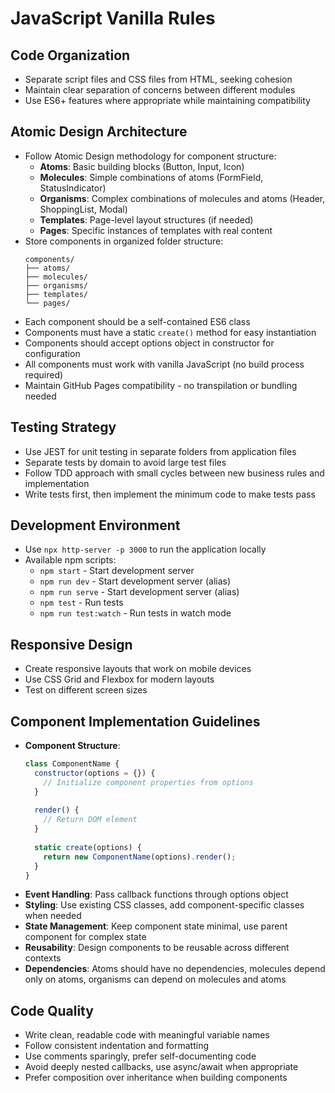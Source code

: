 # JavaScript Vanilla Rules

## Code Organization
- Separate script files and CSS files from HTML, seeking cohesion
- Maintain clear separation of concerns between different modules
- Use ES6+ features where appropriate while maintaining compatibility

## Atomic Design Architecture
- Follow Atomic Design methodology for component structure:
  - **Atoms**: Basic building blocks (Button, Input, Icon)
  - **Molecules**: Simple combinations of atoms (FormField, StatusIndicator)
  - **Organisms**: Complex combinations of molecules and atoms (Header, ShoppingList, Modal)
  - **Templates**: Page-level layout structures (if needed)
  - **Pages**: Specific instances of templates with real content
- Store components in organized folder structure:
  ```
  components/
  ├── atoms/
  ├── molecules/
  ├── organisms/
  ├── templates/
  └── pages/
  ```
- Each component should be a self-contained ES6 class
- Components must have a static `create()` method for easy instantiation
- Components should accept options object in constructor for configuration
- All components must work with vanilla JavaScript (no build process required)
- Maintain GitHub Pages compatibility - no transpilation or bundling needed

## Testing Strategy
- Use JEST for unit testing in separate folders from application files
- Separate tests by domain to avoid large test files
- Follow TDD approach with small cycles between new business rules and implementation
- Write tests first, then implement the minimum code to make tests pass

## Development Environment
- Use `npx http-server -p 3000` to run the application locally
- Available npm scripts:
  - `npm start` - Start development server
  - `npm run dev` - Start development server (alias)
  - `npm run serve` - Start development server (alias)
  - `npm test` - Run tests
  - `npm run test:watch` - Run tests in watch mode

## Responsive Design
- Create responsive layouts that work on mobile devices
- Use CSS Grid and Flexbox for modern layouts
- Test on different screen sizes

## Component Implementation Guidelines
- **Component Structure**:
  ```javascript
  class ComponentName {
    constructor(options = {}) {
      // Initialize component properties from options
    }
    
    render() {
      // Return DOM element
    }
    
    static create(options) {
      return new ComponentName(options).render();
    }
  }
  ```
- **Event Handling**: Pass callback functions through options object
- **Styling**: Use existing CSS classes, add component-specific classes when needed
- **State Management**: Keep component state minimal, use parent component for complex state
- **Reusability**: Design components to be reusable across different contexts
- **Dependencies**: Atoms should have no dependencies, molecules depend only on atoms, organisms can depend on molecules and atoms

## Code Quality
- Write clean, readable code with meaningful variable names
- Follow consistent indentation and formatting
- Use comments sparingly, prefer self-documenting code
- Avoid deeply nested callbacks, use async/await when appropriate
- Prefer composition over inheritance when building components

